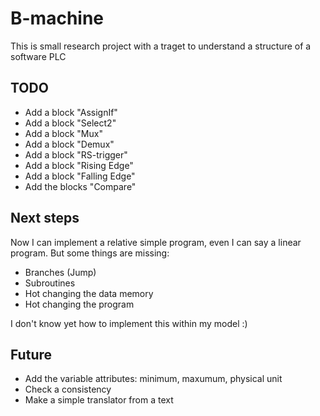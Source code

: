 # B-machine 

This is small research project with a traget to understand a structure of a software PLC

## TODO

* Add a block "AssignIf"
* Add a block "Select2"
* Add a block "Mux"
* Add a block "Demux"
* Add a block "RS-trigger"
* Add a block "Rising Edge"
* Add a block "Falling Edge"
* Add the blocks "Compare"

## Next steps

Now I can implement a relative simple program, even I can say a linear program.
But some things are missing:

+ Branches (Jump)
+ Subroutines
+ Hot changing the data memory
+ Hot changing the program

I don't know yet how to implement this within my model :)

## Future

+ Add the variable attributes: minimum, maxumum, physical unit
+ Check a consistency
+ Make a simple translator from a text
